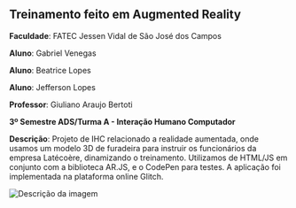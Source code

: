 ## Treinamento feito em Augmented Reality

**Faculdade**: FATEC Jessen Vidal de São José dos Campos

**Aluno**: Gabriel Venegas

**Aluno**: Beatrice Lopes

**Aluno**: Jefferson Lopes

**Professor**: Giuliano Araujo Bertoti

**3º Semestre ADS/Turma A - Interação Humano Computador**

**Descrição**: Projeto de IHC relacionado a realidade aumentada, onde usamos um modelo 3D de furadeira para instruir os funcionários da empresa Latécoère, dinamizando o treinamento. 
Utilizamos de HTML/JS em conjunto com a biblioteca AR.JS, e o CodePen para testes. A aplicação foi implementada na plataforma online Glitch.



<p><img src="https://i.imgur.com/a633rPF.png" alt="Descrição da imagem"/><p>
